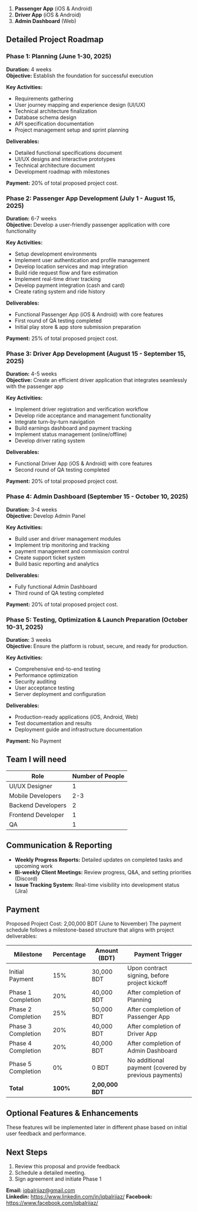 1. **Passenger App** (iOS & Android)
2. **Driver App** (iOS & Android)
3. **Admin Dashboard** (Web)

## Detailed Project Roadmap

### Phase 1: Planning (June 1-30, 2025)
**Duration:** 4 weeks  
**Objective:** Establish the foundation for successful execution

**Key Activities:**
- Requirements gathering
- User journey mapping and experience design (UI/UX)
- Technical architecture finalization
- Database schema design
- API specification documentation
- Project management setup and sprint planning

**Deliverables:**
- Detailed functional specifications document
- UI/UX designs and interactive prototypes
- Technical architecture document
- Development roadmap with milestones

**Payment:** 20% of total proposed project cost.

### Phase 2: Passenger App Development (July 1 - August 15, 2025)
**Duration:** 6-7 weeks  
**Objective:** Develop a user-friendly passenger application with core functionality

**Key Activities:**
- Setup development environments
- Implement user authentication and profile management
- Develop location services and map integration
- Build ride request flow and fare estimation
- Implement real-time driver tracking
- Develop payment integration (cash and card)
- Create rating system and ride history

**Deliverables:**
- Functional Passenger App (iOS & Android) with core features
- First round of QA testing completed
- Initial play store & app store submission preparation

**Payment:** 25% of total proposed project cost.

### Phase 3: Driver App Development (August 15 - September 15, 2025)
**Duration:** 4-5 weeks  
**Objective:** Create an efficient driver application that integrates seamlessly with the passenger app

**Key Activities:**
- Implement driver registration and verification workflow
- Develop ride acceptance and management functionality
- Integrate turn-by-turn navigation
- Build earnings dashboard and payment tracking
- Implement status management (online/offline)
- Develop driver rating system

**Deliverables:**
- Functional Driver App (iOS & Android) with core features
- Second round of QA testing completed

**Payment:** 20% of total proposed project cost.

### Phase 4: Admin Dashboard  (September 15 - October 10, 2025)
**Duration:** 3-4 weeks  
**Objective:** Develop Admin Panel

**Key Activities:**
- Build user and driver management modules
- Implement trip monitoring and tracking
- payment management and commission control
- Create support ticket system
- Build basic reporting and analytics

**Deliverables:**
- Fully functional Admin Dashboard
- Third round of QA testing completed

**Payment:** 20% of total proposed project cost.

### Phase 5: Testing, Optimization & Launch Preparation (October 10-31, 2025)
**Duration:** 3 weeks  
**Objective:** Ensure the platform is robust, secure, and ready for production.

**Key Activities:**
- Comprehensive end-to-end testing
- Performance optimization
- Security auditing
- User acceptance testing
- Server deployment and configuration

**Deliverables:**
- Production-ready applications (iOS, Android, Web)
- Test documentation and results
- Deployment guide and infrastructure documentation

**Payment:** No Payment

## Team I will need

| Role | Number of People |
|------|---------------------|
| UI/UX Designer | 1 |
| Mobile Developers | 2-3 |
| Backend Developers | 2 |
| Frontend Developer | 1 |
| QA | 1 |

## Communication & Reporting

- **Weekly Progress Reports:** Detailed updates on completed tasks and upcoming work
- **Bi-weekly Client Meetings:** Review progress, Q&A, and setting priorities (Discord)
- **Issue Tracking System:** Real-time visibility into development status  (Jira)


## Payment

Proposed Project Cost: 2,00,000 BDT (June to November)
The payment schedule follows a milestone-based structure that aligns with project deliverables:

| Milestone | Percentage | Amount (BDT) | Payment Trigger |
|-----------|------------|--------------|----------------|
| Initial Payment | 15% | 30,000 BDT | Upon contract signing, before project kickoff |
| Phase 1 Completion | 20% | 40,000 BDT | After completion of Planning |
| Phase 2 Completion | 25% | 50,000 BDT | After completion of Passenger App |
| Phase 3 Completion | 20% | 40,000 BDT | After completion of Driver App |
| Phase 4 Completion | 20% | 40,000 BDT | After completion of Admin Dashboard |
| Phase 5 Completion | 0% | 0 BDT | No additional payment (covered by previous payments) |
| **Total** | **100%** | **2,00,000 BDT** | |

## Optional Features & Enhancements

These features will be implemented later in different phase based on initial user feedback and performance.

## Next Steps

1. Review this proposal and provide feedback
2. Schedule a detailed meeting.
4. Sign agreement and initiate Phase 1

**Email:** iqbalriiaz@gmail.com  
**Linkedin:** https://www.linkedin.com/in/iqbalriiaz/
**Facebook:** https://www.facebook.com/iqbalriiaz/
